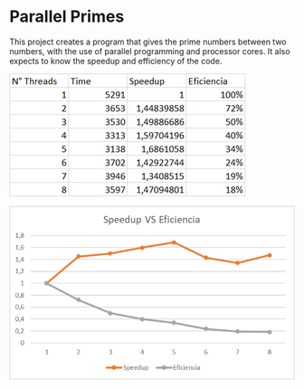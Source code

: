 # Parallel Primes

This project creates a program that gives the prime numbers between two numbers, with the use of parallel programming 
and processor cores. It also expects to know the speedup and efficiency of the code.


![img.png](img.png)


![img_1.png](img_1.png)